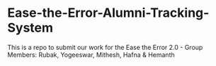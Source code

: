 # Ease-the-Error-Alumni-Tracking-System
This is a repo to submit our work for the Ease the Error 2.0 - Group Members: Rubak, Yogeeswar, Mithesh, Hafna &amp; Hemanth

